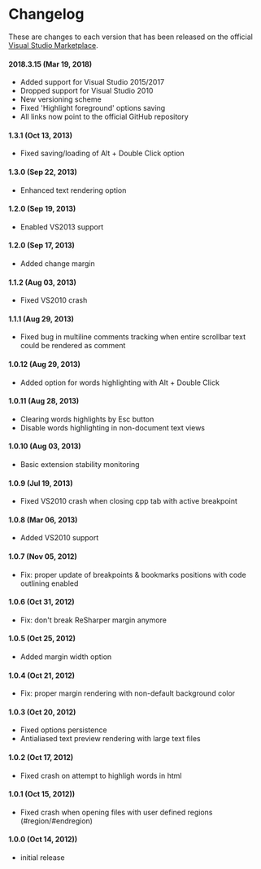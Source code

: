 # Changelog

These are changes to each version that has been released on the official [Visual Studio Marketplace](https://marketplace.visualstudio.com/).

#### 2018.3.15 (Mar 19, 2018)
- Added support for Visual Studio 2015/2017
- Dropped support for Visual Studio 2010
- New versioning scheme
- Fixed 'Highlight foreground' options saving
- All links now point to the official GitHub repository

#### 1.3.1 (Oct 13, 2013)
- Fixed saving/loading of Alt + Double Click option

#### 1.3.0 (Sep 22, 2013)
- Enhanced text rendering option

#### 1.2.0 (Sep 19, 2013)
- Enabled VS2013 support

#### 1.2.0 (Sep 17, 2013)
- Added change margin

#### 1.1.2 (Aug 03, 2013)
- Fixed VS2010 crash

#### 1.1.1 (Aug 29, 2013)
- Fixed bug in multiline comments tracking when entire scrollbar text could be rendered as comment

#### 1.0.12 (Aug 29, 2013)
- Added option for words highlighting with Alt + Double Click

#### 1.0.11 (Aug 28, 2013)
- Clearing words highlights by Esc button
- Disable words highlighting in non-document text views

#### 1.0.10 (Aug 03, 2013)
- Basic extension stability monitoring

#### 1.0.9 (Jul 19, 2013)
- Fixed VS2010 crash when closing cpp tab with active breakpoint

#### 1.0.8 (Mar 06, 2013)
- Added VS2010 support

#### 1.0.7 (Nov 05, 2012)
- Fix: proper update of breakpoints & bookmarks positions with code outlining enabled

#### 1.0.6 (Oct 31, 2012)
- Fix: don't break ReSharper margin anymore

#### 1.0.5 (Oct 25, 2012)
- Added margin width option

#### 1.0.4 (Oct 21, 2012)
- Fix: proper margin rendering with non-default background color

#### 1.0.3 (Oct 20, 2012)
- Fixed options persistence
- Antialiased text preview rendering with large text files

#### 1.0.2 (Oct 17, 2012)
- Fixed crash on attempt to highligh words in html

#### 1.0.1 (Oct 15, 2012))
- Fixed crash when opening files with user defined regions (#region/#endregion)

#### 1.0.0 (Oct 14, 2012))
- initial release
